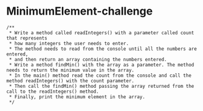 # MinimumElement-challenge

	/**
	 * Write a method called readIntegers() with a parameter called count that represents 
	 * how many integers the user needs to enter.
	 * The method needs to read from the console until all the numbers are entered, 
	 * and then return an array containing the numbers entered.
	 * Write a method findMin() with the array as a parameter. The method needs to return the minimum value in the array.
	 * In the main() method read the count from the console and call the method readIntegers() with the count parameter. 
	 * Then call the findMin() method passing the array returned from the call to the readIntegers() method.
	 * Finally, print the minimum element in the array.
	 */
